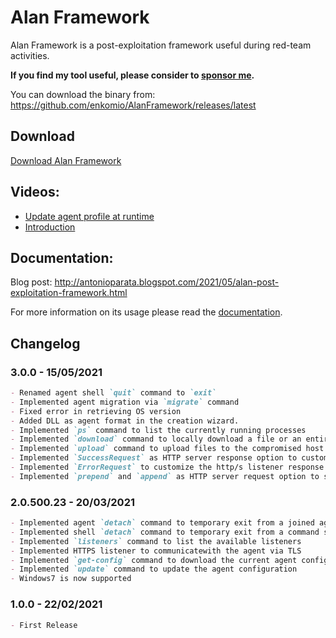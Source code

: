 # Alan Framework
Alan Framework is a post-exploitation framework useful during red-team activities. 

**If you find my tool useful, please consider to <a href="https://github.com/sponsors/enkomio">sponsor me</a>.**

You can download the binary from: <a href="https://github.com/enkomio/AlanFramework/releases/latest">https://github.com/enkomio/AlanFramework/releases/latest</a>

## Download

<a href="https://github.com/enkomio/AlanFramework/releases/latest">Download Alan Framework</a>

## Videos: 

* <a href="https://www.youtube.com/watch?v=oLXYUCX7dVY">Update agent profile at runtime</a>
* <a href="https://www.youtube.com/watch?v=dgEBEAfEseY">Introduction</a>

## Documentation:
Blog post: <a href="http://antonioparata.blogspot.com/2021/05/alan-post-exploitation-framework.html">http://antonioparata.blogspot.com/2021/05/alan-post-exploitation-framework.html</a>

For more information on its usage please read the <a href="https://github.com/enkomio/AlanFramework/blob/main/doc/Alan%20Documentation%20-%20v3.0.502.19.pdf">documentation</a>.

## Changelog

### 3.0.0 - 15/05/2021
```markdown
- Renamed agent shell `quit` command to `exit`
- Implemented agent migration via `migrate` command
- Fixed error in retrieving OS version
- Added DLL as agent format in the creation wizard.
- Implemented `ps` command to list the currently running processes
- Implemented `download` command to locally download a file or an entire directory 
- Implemented `upload` command to upload files to the compromised host
- Implemented `SuccessRequest` as HTTP server response option to customize the http/s listener response
- Implemented `ErrorRequest` to customize the http/s listener response for bad requests
- Implemented `prepend` and `append` as HTTP server request option to specify in the agent prof
```

### 2.0.500.23 - 20/03/2021
```markdown
- Implemented agent `detach` command to temporary exit from a joined agent
- Implemented shell `detach` command to temporary exit from a command shell
- Implemented `listeners` command to list the available listeners
- Implemented HTTPS listener to communicatewith the agent via TLS
- Implemented `get-config` command to download the current agent configuration
- Implemented `update` command to update the agent configuration
- Windows7 is now supported
```

### 1.0.0 - 22/02/2021
```markdown
- First Release
```
